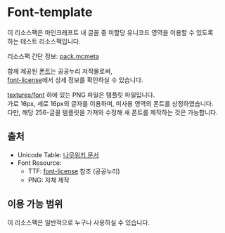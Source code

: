 # Font-template

이 리소스팩은 마인크래프트 내 글꼴 중 미할당 유니코드 영역을 이용할 수 있도록   
하는 테스트 리소스팩입니다.

리소스팩 간단 정보: [pack.mcmeta](./pack.mcmeta)

함께 제공된 [폰트](./assets/minecraft/font/font.ttf)는 공공누리 저작물로써,   
[font-license](./font-license)에서 상세 정보를 확인하실 수 있습니다.

[textures/font](./assets/minecraft/textures/font) 하에 있는 PNG 파일은 템플릿 파일입니다.   
가로 16px, 세로 16px의 글자를 이용하며, 미사용 영역의 폰트를 상정하였습니다.   
다만, 해당 256-글꼴 템플릿을 가져와 수정해 새 폰트를 제작하는 것은 가능합니다.

## 출처

- Unicode Table: [나무위키 문서](https://namu.wiki/w/유니코드/E000~EFFF)
- Font Resource:
  + TTF: [font-license](./font-license) 참조 (공공누리)
  + PNG: 자체 제작

## 이용 가능 범위

이 리소스팩은 일반적으로 누구나 사용하실 수 있습니다.
